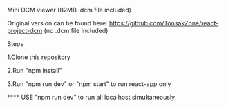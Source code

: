 Mini DCM viewer (82MB .dcm file included)

Original version can be found here: https://github.com/TonsakZone/react-project-dcm  (no .dcm file included)

Steps

  1.Clone this repository
  
  2.Run "npm install"
  
  3.Run "npm run dev" or "npm start" to run react-app only
  
 **** USE "npm run dev" to run all localhost simultaneously

